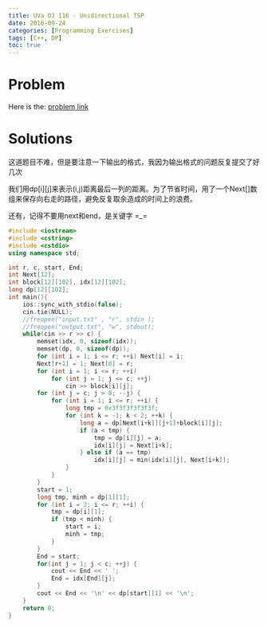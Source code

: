 ```yaml
---
title: UVa OJ 116 - Unidirectional TSP
date: 2016-09-24
categories: [Programming Exercises]
tags: [C++, DP]
toc: true
---
```


# **Problem**

Here is the: [problem link](https://uva.onlinejudge.org/index.php?option=com_onlinejudge&Itemid=8&page=show_problem&problem=52)

# **Solutions**

这道题目不难，但是要注意一下输出的格式，我因为输出格式的问题反复提交了好几次

我们用dp[i][j]来表示(i,j)距离最后一列的距离。为了节省时间，用了一个Next[]数组来保存向右走的路径，避免反复取余造成的时间上的浪费。

还有，记得不要用next和end，是关键字 =_=

```C++
#include <iostream>
#include <cstring>
#include <cstdio>
using namespace std;

int r, c, start, End;
int Next[12];
int block[12][102], idx[12][102];
long dp[12][102];
int main(){
    ios::sync_with_stdio(false);
    cin.tie(NULL);
    //freopen("input.txt" , "r", stdin );
    //freopen("output.txt", "w", stdout);
    while(cin >> r >> c) {
        memset(idx, 0, sizeof(idx));
        memset(dp, 0, sizeof(dp));
        for (int i = 1; i <= r; ++i) Next[i] = i;
        Next[r+1] = 1; Next[0] = r;
        for (int i = 1; i <= r; ++i)
            for (int j = 1; j <= c; ++j)
                cin >> block[i][j];
        for (int j = c; j > 0; --j) {
            for (int i = 1; i <= r; ++i) {
                long tmp = 0x3f3f3f3f3f3f;
                for (int k = -1; k < 2; ++k) {
                    long a = dp[Next[i+k]][j+1]+block[i][j];
                    if (a < tmp) {
                        tmp = dp[i][j] = a;
                        idx[i][j] = Next[i+k];
                    } else if (a == tmp) 
                        idx[i][j] = min(idx[i][j], Next[i+k]);
                }
            }
        }
        start = 1;
        long tmp, minh = dp[1][1];
        for (int i = 2; i <= r; ++i) {
            tmp = dp[i][1];
            if (tmp < minh) {
                start = i;
                minh = tmp;
            }
        }
        End = start;
        for(int j = 1; j < c; ++j) {
            cout << End << ' ';
            End = idx[End][j];
        }
        cout << End << '\n' << dp[start][1] << '\n';
    }
    return 0;
}
```
